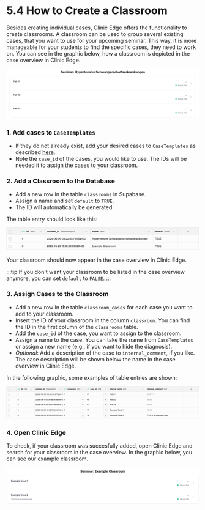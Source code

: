 # 5.4 How to Create a Classroom

Besides creating individual cases, Clinic Edge offers the functionality to create classrooms. A classroom can be used to group several existing cases, that you want to use for your upcoming seminar. This way, it is more manageable for your students to find the specific cases, they need to work on. You can see in the graphic below, how a classroom is depicted in the case overview in Clinic Edge.

![Classroom example: Hypertensive Schwangerschaftserkrankungen](./Images/5_4_classroom_ce.png)

### 1. Add cases to `CaseTemplates`

- If they do not already exist, add your desired cases to `CaseTemplates` as described [here](./5_1_tutorial_case.md). 
- Note the `case_id` of the cases, you would like to use. The IDs will be needed it to assign the cases to your classroom.

### 2. Add a Classroom to the Database

- Add a new row in the table `classrooms` in Supabase.
- Assign a name and set `default` to `TRUE`.
- The ID will automatically be generated.

The table entry should look like this:

![](./Images/5_4_classroom_example.png)

Your classroom should now appear in the case overview in Clinic Edge.

:::tip
If you don't want your classroom to be listed in the case overview anymore, you can set `default` to `FALSE`. 
:::

### 3. Assign Cases to the Classroom

- Add a new row in the table `classroom_cases` for each case you want to add to your classroom.
- Insert the ID of your classroom in the column `classroom`. You can find the ID in the first column of the `classrooms` table.
- Add the `case_id` of the case, you want to assign to the classroom.
- Assign a name to the case. You can take the name from `CaseTemplates` or assign a new name (e.g., if you want to hide the diagnosis).
- *Optional*: Add a description of the case to `internal_comment`, if you like. The case description will be shown below the name in the case overview in Clinic Edge.

In the following graphic, some examples of table entries are shown:

![](./Images/5_4_classroom_example_cases.png)

### 4. Open Clinic Edge

To check, if your classroom was succesfully added, open Clinic Edge and search for your classroom in the case overview. In the graphic below, you can see our example classroom.

![](./Images/5_4_classroom_example_ce.png)